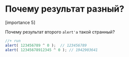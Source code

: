 # Почему результат разный?

[importance 5]

Почему результат второго `alert'а` такой странный?

```js
//+ run
alert( 123456789 ^ 0 );  // 123456789
alert( 12345678912345 ^ 0 ); // 1942903641
```

